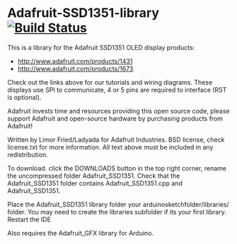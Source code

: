 # Adafruit-SSD1351-library [![Build Status](https://github.com/adafruit/Adafruit-SSD1351-library/workflows/Arduino%20Library%20CI/badge.svg)](https://github.com/adafruit/Adafruit-SSD1351-library/actions)

This is a library for the Adafruit SSD1351 OLED display products:

  * http://www.adafruit.com/products/1431
  * http://www.adafruit.com/products/1673

Check out the links above for our tutorials and wiring diagrams. These displays use SPI to communicate, 4 or 5 pins are required to interface (RST is optional).

Adafruit invests time and resources providing this open source code, please support Adafruit and open-source hardware by purchasing products from Adafruit!

Written by Limor Fried/Ladyada for Adafruit Industries. BSD license, check license.txt for more information. All text above must be included in any redistribution.

To download. click the DOWNLOADS button in the top right corner, rename the uncompressed folder Adafruit_SSD1351. Check that the Adafruit_SSD1351 folder contains Adafruit_SSD1351.cpp and Adafruit_SSD1351.

Place the Adafruit_SSD1351 library folder your arduinosketchfolder/libraries/ folder. You may need to create the libraries subfolder if its your first library. Restart the IDE

Also requires the Adafruit_GFX library for Arduino.
